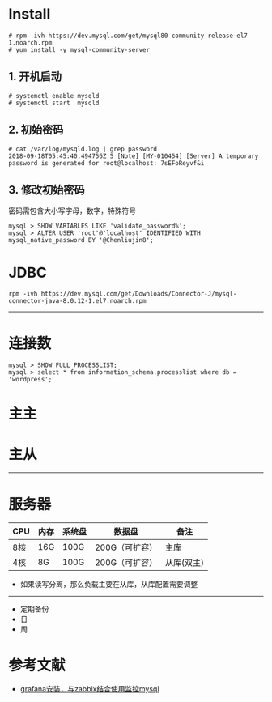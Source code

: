 # Install

```
# rpm -ivh https://dev.mysql.com/get/mysql80-community-release-el7-1.noarch.rpm
# yum install -y mysql-community-server
```

## 1. 开机启动
```
# systemctl enable mysqld
# systemctl start  mysqld
```

## 2. 初始密码

```
# cat /var/log/mysqld.log | grep password
2018-09-18T05:45:40.494756Z 5 [Note] [MY-010454] [Server] A temporary password is generated for root@localhost: 7sEFoReyvf&i
```

## 3. 修改初始密码

密码需包含大小写字母，数字，特殊符号

```
mysql > SHOW VARIABLES LIKE 'validate_password%';
mysql > ALTER USER 'root'@'localhost' IDENTIFIED WITH mysql_native_password BY '@Chenliujin8';
```

# JDBC

```
rpm -ivh https://dev.mysql.com/get/Downloads/Connector-J/mysql-connector-java-8.0.12-1.el7.noarch.rpm
```

---

# 连接数
```
mysql > SHOW FULL PROCESSLIST;
mysql > select * from information_schema.processlist where db = 'wordpress';
```

# 主主

# 主从

---

# 服务器
| CPU | 内存 | 系统盘 | 数据盘 | 备注 |
| --- | --- | --- | --- | --- |
| 8核 | 16G | 100G | 200G（可扩容）| 主库 |
| 4核 | 8G  | 100G | 200G（可扩容）| 从库(双主) |

- 如果读写分离，那么负载主要在从库，从库配置需要调整

---




- 定期备份
 - 日
 - 周

# 参考文献
- [grafana安装，与zabbix结合使用监控mysql](http://makaidong.com/stubborn_cow/1/859252_9586723.html)
